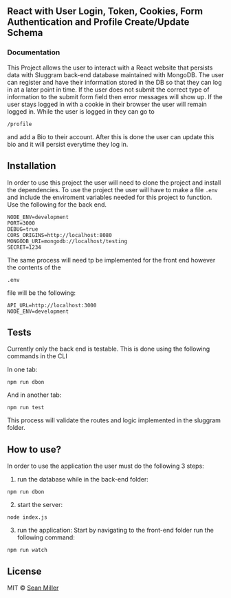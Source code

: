 ## React with User Login, Token, Cookies, Form Authentication and Profile Create/Update Schema

### Documentation

This Project allows the user to interact with a React website that persists data with Sluggram back-end database maintained with MongoDB. The user can register and have their information stored in the DB so that they can log in at a later point in time. If the user does not submit the correct type of information to the submit form field then error messages will show up. If the user stays logged in with a cookie in their browser the user will remain logged in.
While the user is logged in they can go to 
```
/profile
```
and add a Bio to their account. After this is done the user can update this bio and it will persist everytime they log in.


## Installation
In order to use this project the user will need to clone the project and install the dependencies. 
To use the project the user will have to make a file ```.env``` and include the enviroment variables needed for this project to function. Use the following for the back end.

```
NODE_ENV=development
PORT=3000 
DEBUG=true
CORS_ORIGINS=http://localhost:8080 
MONGODB_URI=mongodb://localhost/testing
SECRET=1234
```

The same process will need tp be implemented for the front end however the contents of the
 ```
 .env
 ``` 
 file will be the following:

```
API_URL=http://localhost:3000
NODE_ENV=development
```


## Tests
Currently only the back end is testable. This is done using the following commands in the CLI

In one tab: 
```
npm run dbon
```

And in another tab:
```
npm run test
```

This process will validate the routes and logic implemented in the sluggram folder.

## How to use?
In order to use the application the user must do the following 3 steps:

1. run the database while in the back-end folder:
```
npm run dbon
```

2. start the server:
```
node index.js
```

3. run the application:
Start by navigating to the front-end folder
run the following command:  
```
npm run watch
```

## License

MIT © [Sean Miller]()